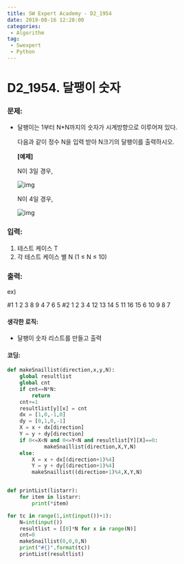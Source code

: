 ```yaml
---
title: SW Expert Academy - D2_1954
date: 2019-08-16 12:28:00
categories:
 - Algorithm
tag:
 - Swexpert
 - Python
---
```


# D2_1954. 달팽이 숫자

### 문제:

- 달팽이는 1부터 N*N까지의 숫자가 시계방향으로 이루어져 있다.

  다음과 같이 정수 N을 입력 받아 N크기의 달팽이를 출력하시오.

  **[예제]**

  N이 3일 경우,

  ![img](https://www.swexpertacademy.com/main/common/fileDownload.do?downloadType=CKEditorImages&fileId=AV5PpDX6AQIDFAUq)

  N이 4일 경우,

   

  ![img](https://www.swexpertacademy.com/main/common/fileDownload.do?downloadType=CKEditorImages&fileId=AV5PpGRqAQQDFAUq)

### 입력:

1. 테스트 케이스 T
2. 각 테스트 케이스 별 N (1 ≤ N ≤ 10)

### 출력:

ex)

#1
1 2 3
8 9 4
7 6 5
#2
1 2 3 4
12 13 14 5
11 16 15 6
10 9 8 7



#### 생각한 로직:

- 달팽이 숫자 리스트를 만들고 출력



#### 코딩:

```python
def makeSnaillist(direction,x,y,N):
    global resultlist
    global cnt
    if cnt==N*N:
        return
    cnt+=1
    resultlist[y][x] = cnt
    dx = [1,0,-1,0]
    dy = [0,1,0,-1]
    X = x + dx[direction]
    Y = y + dy[direction]
    if 0<=X<N and 0<=Y<N and resultlist[Y][X]==0:
            makeSnaillist(direction,X,Y,N)
    else:
        X = x + dx[(direction+1)%4]
        Y = y + dy[(direction+1)%4]
        makeSnaillist((direction+1)%4,X,Y,N)


def printList(listarr):
    for item in listarr:
        print(*item)

for tc in range(1,int(input())+1):
    N=int(input())
    resultlist = [[0]*N for x in range(N)]
    cnt=0
    makeSnaillist(0,0,0,N)
    print("#{}".format(tc))
    printList(resultlist)
```



[출처]: https://www.swexpertacademy.com/